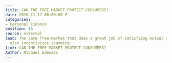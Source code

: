 ```yaml
---
title: CAN THE FREE MARKET PROTECT CONSUMERS?
date: 2016-11-17 00:00:00 Z
categories:
- Personal Finance
position: 16
source: external
lead: The same free-market that does a great job of satisfying mutual self-interests,
  also incentivizes scamming.
link: CAN THE FREE MARKET PROTECT CONSUMERS?
Author: Michael Edesess
---
```


